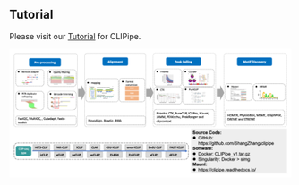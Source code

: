 ## Tutorial

Please visit our [Tutorial](https://clipipe.readthedocs.io/) for CLIPipe.

![Pipeline of Tutorial](CLIPipe_pipeline.png)
